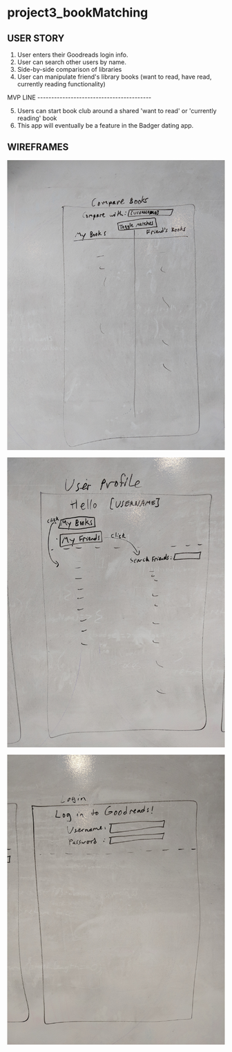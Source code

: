 # project3_bookMatching

USER STORY
---
1. User enters their Goodreads login info.
2. User can search other users by name.
3. Side-by-side comparison of libraries
4. User can manipulate friend's library books (want to read, have read, currently reading functionality)

MVP LINE -----------------------------------------

5. Users can start book club around a shared 'want to read' or 'currently reading' book
6. This app will eventually be a feature in the Badger dating app.

WIREFRAMES
---
![Compare Books](https://github.com/jacobmink/project3_bookMatching/blob/master/docs/IMG_20190211_091729.jpg)

![User Profile](https://github.com/jacobmink/project3_bookMatching/blob/master/docs/IMG_20190211_091734.jpg)

![Login](https://github.com/jacobmink/project3_bookMatching/blob/master/docs/IMG_20190211_091738.jpg)







